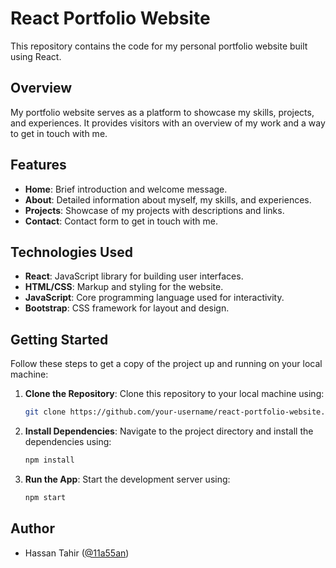 # React Portfolio Website

This repository contains the code for my personal portfolio website built using React.

## Overview

My portfolio website serves as a platform to showcase my skills, projects, and experiences. It provides visitors with an overview of my work and a way to get in touch with me.

## Features

- **Home**: Brief introduction and welcome message.
- **About**: Detailed information about myself, my skills, and experiences.
- **Projects**: Showcase of my projects with descriptions and links.
- **Contact**: Contact form to get in touch with me.

## Technologies Used

- **React**: JavaScript library for building user interfaces.
- **HTML/CSS**: Markup and styling for the website.
- **JavaScript**: Core programming language used for interactivity.
- **Bootstrap**: CSS framework for layout and design.

## Getting Started

Follow these steps to get a copy of the project up and running on your local machine:

1. **Clone the Repository**: Clone this repository to your local machine using:
   ```sh
   git clone https://github.com/your-username/react-portfolio-website.git
   ```
2. **Install Dependencies**: Navigate to the project directory and install the dependencies using:
   ```sh
   npm install
   ```
3. **Run the App**: Start the development server using:
   ```sh
   npm start
   ```

## Author
- Hassan Tahir ([@11a55an](https://github.com/11a55an))
